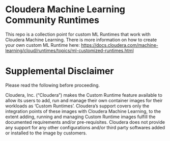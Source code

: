 # Cloudera Machine Learning Community Runtimes
This repo is a collection point for custom ML Runtimes that work with Cloudera Machine Learning. There is more information on how to create your own custom ML Runtime here: https://docs.cloudera.com/machine-learning/cloud/runtimes/topics/ml-customized-runtimes.html

# Supplemental Disclaimer
Please read the following before proceeding.

Cloudera, Inc. (“Cloudera”) makes the Custom Runtime feature available to allow its users to add, run and manage their own container images for their workloads as ‘Custom Runtimes’. Cloudera’s support covers only the integration points of these images with Cloudera Machine Learning, to the extent adding, running and managing Custom Runtime images fulfill the documented requirements and/or pre-requisites. Cloudera does not provide any support for any other configurations and/or third party softwares added or installed to the image by customers.
